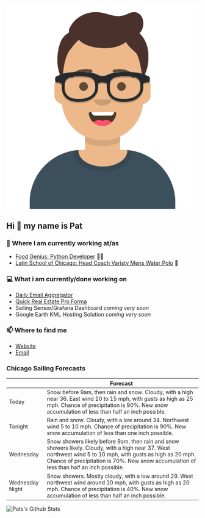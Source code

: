 [![Social banner for p-j-falconer](https://raw.githubusercontent.com/P-J-FALCONER/P-J-FALCONER/master/assets/avataaars.svg)](https://patfalconer.com/)
## Hi :wave: my name is Pat

### 💼 Where I am currently working at/as
- [Food Genius: Python Developer](https://getfoodgenius.com/) 🍔🐍
- [Latin School of Chicago: Head Coach Varisty Mens Water Polo](https://www.latinschool.org/) 🤽


### 💻 What i am currently/done working on
 - [Daily Email Aggregator](https://github.com/P-J-FALCONER/dott_daily_mail)
 - [Quick Real Estate Pro Forma](https://github.com/P-J-FALCONER/henry)
 - Sailing Sensor/Grafana Dashboard *coming very soon*
 - Google Earth KML Hosting Solution *coming very soon*

### 📫 Where to find me
 - [Website](https://patfalconer.com/)
 - [Email](mailto:patrick.j.falconer@gmail.com)


### Chicago Sailing Forecasts
|   | Forecast  |
|---|---|
| Today | Snow before 9am, then rain and snow. Cloudy, with a high near 36. East wind 10 to 15 mph, with gusts as high as 25 mph. Chance of precipitation is 90%. New snow accumulation of less than half an inch possible. |
| Tonight | Rain and snow. Cloudy, with a low around 34. Northwest wind 5 to 10 mph. Chance of precipitation is 90%. New snow accumulation of less than one inch possible. |
| Wednesday | Snow showers likely before 9am, then rain and snow showers likely. Cloudy, with a high near 37. West northwest wind 5 to 10 mph, with gusts as high as 20 mph. Chance of precipitation is 70%. New snow accumulation of less than half an inch possible. |
| Wednesday Night | Snow showers. Mostly cloudy, with a low around 29. West northwest wind around 10 mph, with gusts as high as 20 mph. Chance of precipitation is 40%. New snow accumulation of less than half an inch possible. |

![Pats's Github Stats](https://github-readme-stats.vercel.app/api?username=p-j-falconer&show_icons=true&theme=radical)
